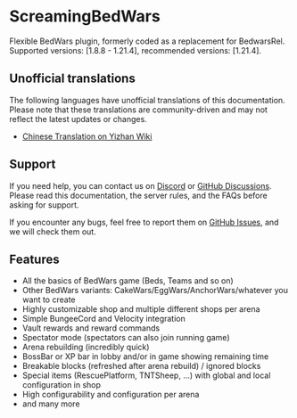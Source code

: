 # ScreamingBedWars

Flexible BedWars plugin, formerly coded as a replacement for BedwarsRel.  
Supported versions: \[1.8.8 - 1.21.4\], recommended versions: \[1.21.4\].

## Unofficial translations

The following languages have unofficial translations of this documentation. Please note that these translations are community-driven and may not reflect the latest updates or changes.

* [Chinese Translation on Yizhan Wiki](https://plugins.yizhan.wiki/ShortDoc/BedWars)

## Support

If you need help, you can contact us on [Discord](https://screamingsandals.org/discord) or [GitHub Discussions](https://github.com/ScreamingSandals/BedWars/discussions). Please read this documentation, the server rules, and the FAQs before asking for support.

If you encounter any bugs, feel free to report them on [GitHub Issues](https://github.com/ScreamingSandals/BedWars/issues), and we will check them out.

## Features

* All the basics of BedWars game (Beds, Teams and so on)
* Other BedWars variants: CakeWars/EggWars/AnchorWars/whatever you want to create
* Highly customizable shop and multiple different shops per arena
* Simple BungeeCord and Velocity integration
* Vault rewards and reward commands
* Spectator mode (spectators can also join running game)
* Arena rebuilding (incredibly quick)
* BossBar or XP bar in lobby and/or in game showing remaining time
* Breakable blocks (refreshed after arena rebuild) / ignored blocks
* Special items (RescuePlatform, TNTSheep, ...) with global and local configuration in shop
* High configurability and configuration per arena
* and many more